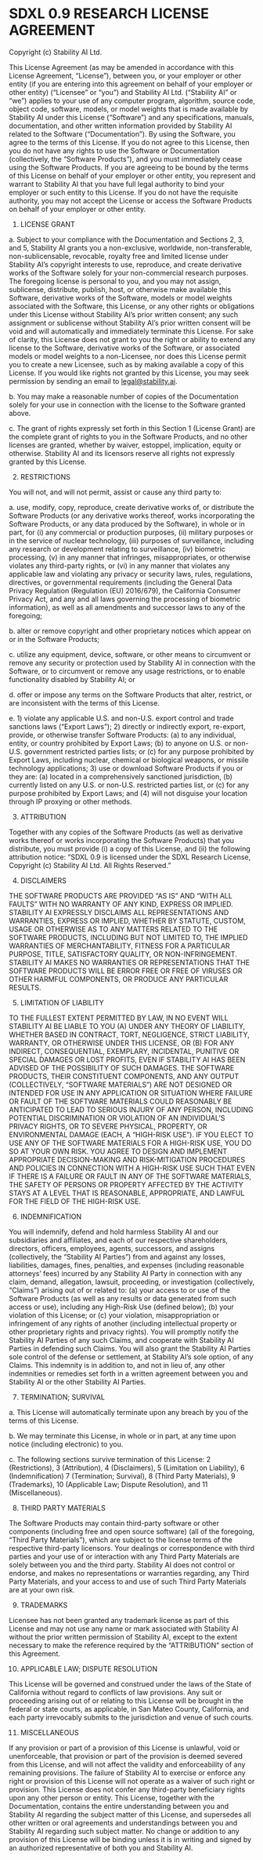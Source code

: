 # SDXL 0.9 RESEARCH LICENSE AGREEMENT

Copyright (c) Stability AI Ltd.

This License Agreement (as may be amended in accordance with this License Agreement, “License”), between you, or your employer or other entity (if you are entering into this agreement on behalf of your employer or other entity) (“Licensee” or “you”) and Stability AI Ltd. (“Stability AI” or “we”) applies to your use of any computer program, algorithm, source code, object code, software, models, or model weights that is made available by Stability AI under this License (“Software”) and any specifications, manuals, documentation, and other written information provided by Stability AI related to the Software (“Documentation”).
By using the Software, you agree to the terms of this License. If you do not agree to this License, then you do not have any rights to use the Software or Documentation (collectively, the “Software Products”), and you must immediately cease using the Software Products. If you are agreeing to be bound by the terms of this License on behalf of your employer or other entity, you represent and warrant to Stability AI that you have full legal authority to bind your employer or such entity to this License. If you do not have the requisite authority, you may not accept the License or access the Software Products on behalf of your employer or other entity.


1. LICENSE GRANT

a. Subject to your compliance with the Documentation and Sections 2, 3, and 5, Stability AI grants you a non-exclusive, worldwide, non-transferable, non-sublicensable, revocable, royalty free and limited license under Stability AI’s copyright interests to use, reproduce, and create derivative works of the Software solely for your non-commercial research purposes. The foregoing license is personal to you, and you may not assign, sublicense, distribute, publish, host, or otherwise make available this Software, derivative works of the Software, models or model weights associated with the Software, this License, or any other rights or obligations under this License without Stability AI’s prior written consent; any such assignment or sublicense without Stability AI’s prior written consent will be void and will automatically and immediately terminate this License.  For sake of clarity, this License does not grant to you the right or ability to extend any license to the Software, derivative works of the Software, or associated models or model weights to a non-Licensee, nor does this License permit you to create a new Licensee, such as by making available a copy of this License.  If you would like rights not granted by this License, you may seek permission by sending an email to legal@stability.ai.

b. You may make a reasonable number of copies of the Documentation solely for your use in connection with the license to the Software granted above.

c. The grant of rights expressly set forth in this Section 1 (License Grant) are the complete grant of rights to you in the Software Products, and no other licenses are granted, whether by waiver, estoppel, implication, equity or otherwise. Stability AI and its licensors reserve all rights not expressly granted by this License.


2. RESTRICTIONS

You will not, and will not permit, assist or cause any third party to:

a. use, modify, copy, reproduce, create derivative works of, or distribute the Software Products (or any derivative works thereof, works incorporating the Software Products, or any data produced by the Software), in whole or in part, for (i) any commercial or production purposes, (ii) military purposes or in the service of nuclear technology, (iii) purposes of surveillance, including any research or development relating to surveillance, (iv) biometric processing, (v) in any manner that infringes, misappropriates, or otherwise violates any third-party rights, or (vi) in any manner that violates any applicable law and violating any privacy or security laws, rules, regulations, directives, or governmental requirements (including the General Data Privacy Regulation (Regulation (EU) 2016/679), the California Consumer Privacy Act, and any and all laws governing the processing of biometric information), as well as all amendments and successor laws to any of the foregoing;

b. alter or remove copyright and other proprietary notices which appear on or in the Software Products;

c. utilize any equipment, device, software, or other means to circumvent or remove any security or protection used by Stability AI in connection with the Software, or to circumvent or remove any usage restrictions, or to enable functionality disabled by Stability AI; or

d. offer or impose any terms on the Software Products that alter, restrict, or are inconsistent with the terms of this License.

e. 1) violate any applicable U.S. and non-U.S. export control and trade sanctions laws (“Export Laws”); 2) directly or indirectly export, re-export, provide, or otherwise transfer Software Products: (a) to any individual, entity, or country prohibited by Export Laws; (b) to anyone on U.S. or non-U.S. government restricted parties lists; or (c) for any purpose prohibited by Export Laws, including nuclear, chemical or biological weapons, or missile technology applications; 3) use or download Software Products if you or they are: (a) located in a comprehensively sanctioned jurisdiction, (b) currently listed on any U.S. or non-U.S. restricted parties list, or (c) for any purpose prohibited by Export Laws; and (4) will not disguise your location through IP proxying or other methods.


3. ATTRIBUTION

Together with any copies of the Software Products (as well as derivative works thereof or works incorporating the Software Products) that you distribute, you must provide (i) a copy of this License, and (ii) the following attribution notice: “SDXL 0.9 is licensed under the SDXL Research License, Copyright (c) Stability AI Ltd. All Rights Reserved.”


4. DISCLAIMERS

THE SOFTWARE PRODUCTS ARE PROVIDED “AS IS” AND “WITH ALL FAULTS” WITH NO WARRANTY OF ANY KIND, EXPRESS OR IMPLIED. STABILITY AI EXPRESSLY DISCLAIMS ALL REPRESENTATIONS AND WARRANTIES, EXPRESS OR IMPLIED, WHETHER BY STATUTE, CUSTOM, USAGE OR OTHERWISE AS TO ANY MATTERS RELATED TO THE SOFTWARE PRODUCTS, INCLUDING BUT NOT LIMITED TO, THE IMPLIED WARRANTIES OF MERCHANTABILITY, FITNESS FOR A PARTICULAR PURPOSE, TITLE, SATISFACTORY QUALITY, OR NON-INFRINGEMENT. STABILITY AI MAKES NO WARRANTIES OR REPRESENTATIONS THAT THE SOFTWARE PRODUCTS WILL BE ERROR FREE OR FREE OF VIRUSES OR OTHER HARMFUL COMPONENTS, OR PRODUCE ANY PARTICULAR RESULTS.


5. LIMITATION OF LIABILITY

TO THE FULLEST EXTENT PERMITTED BY LAW, IN NO EVENT WILL STABILITY AI BE LIABLE TO YOU (A) UNDER ANY THEORY OF LIABILITY, WHETHER BASED IN CONTRACT, TORT, NEGLIGENCE, STRICT LIABILITY, WARRANTY, OR OTHERWISE UNDER THIS LICENSE, OR (B) FOR ANY INDIRECT, CONSEQUENTIAL, EXEMPLARY, INCIDENTAL, PUNITIVE OR SPECIAL DAMAGES OR LOST PROFITS, EVEN IF STABILITY AI HAS BEEN ADVISED OF THE POSSIBILITY OF SUCH DAMAGES. THE SOFTWARE PRODUCTS, THEIR CONSTITUENT COMPONENTS, AND ANY OUTPUT (COLLECTIVELY, “SOFTWARE MATERIALS”) ARE NOT DESIGNED OR INTENDED FOR USE IN ANY APPLICATION OR SITUATION WHERE FAILURE OR FAULT OF THE SOFTWARE MATERIALS COULD REASONABLY BE ANTICIPATED TO LEAD TO SERIOUS INJURY OF ANY PERSON, INCLUDING POTENTIAL DISCRIMINATION OR VIOLATION OF AN INDIVIDUAL’S PRIVACY RIGHTS, OR TO SEVERE PHYSICAL, PROPERTY, OR ENVIRONMENTAL DAMAGE (EACH, A “HIGH-RISK USE”). IF YOU ELECT TO USE ANY OF THE SOFTWARE MATERIALS FOR A HIGH-RISK USE, YOU DO SO AT YOUR OWN RISK. YOU AGREE TO DESIGN AND IMPLEMENT APPROPRIATE DECISION-MAKING AND RISK-MITIGATION PROCEDURES AND POLICIES IN CONNECTION WITH A HIGH-RISK USE SUCH THAT EVEN IF THERE IS A FAILURE OR FAULT IN ANY OF THE SOFTWARE MATERIALS, THE SAFETY OF PERSONS OR PROPERTY AFFECTED BY THE ACTIVITY STAYS AT A LEVEL THAT IS REASONABLE, APPROPRIATE, AND LAWFUL FOR THE FIELD OF THE HIGH-RISK USE.


6. INDEMNIFICATION

You will indemnify, defend and hold harmless Stability AI and our subsidiaries and affiliates, and each of our respective shareholders, directors, officers, employees, agents, successors, and assigns (collectively, the “Stability AI Parties”) from and against any losses, liabilities, damages, fines, penalties, and expenses (including reasonable attorneys’ fees) incurred by any Stability AI Party in connection with any claim, demand, allegation, lawsuit, proceeding, or investigation (collectively, “Claims”) arising out of or related to: (a) your access to or use of the Software Products (as well as any results or data generated from such access or use), including any High-Risk Use (defined below); (b) your violation of this License; or (c) your violation, misappropriation or infringement of any rights of another (including intellectual property or other proprietary rights and privacy rights). You will promptly notify the Stability AI Parties of any such Claims, and cooperate with Stability AI Parties in defending such Claims. You will also grant the Stability AI Parties sole control of the defense or settlement, at Stability AI’s sole option, of any Claims. This indemnity is in addition to, and not in lieu of, any other indemnities or remedies set forth in a written agreement between you and Stability AI or the other Stability AI Parties.


7. TERMINATION; SURVIVAL

a. This License will automatically terminate upon any breach by you of the terms of this License.

b. We may terminate this License, in whole or in part, at any time upon notice (including electronic) to you.

c. The following sections survive termination of this License: 2 (Restrictions), 3 (Attribution), 4 (Disclaimers), 5 (Limitation on Liability), 6 (Indemnification) 7 (Termination; Survival), 8 (Third Party Materials), 9 (Trademarks), 10 (Applicable Law; Dispute Resolution), and 11 (Miscellaneous).


8. THIRD PARTY MATERIALS

The Software Products may contain third-party software or other components (including free and open source software) (all of the foregoing, “Third Party Materials”), which are subject to the license terms of the respective third-party licensors. Your dealings or correspondence with third parties and your use of or interaction with any Third Party Materials are solely between you and the third party. Stability AI does not control or endorse, and makes no representations or warranties regarding, any Third Party Materials, and your access to and use of such Third Party Materials are at your own risk.


9. TRADEMARKS

Licensee has not been granted any trademark license as part of this License and may not use any name or mark associated with Stability AI without the prior written permission of Stability AI, except to the extent necessary to make the reference required by the “ATTRIBUTION” section of this Agreement.


10. APPLICABLE LAW; DISPUTE RESOLUTION

This License will be governed and construed under the laws of the State of California without regard to conflicts of law provisions. Any suit or proceeding arising out of or relating to this License will be brought in the federal or state courts, as applicable, in San Mateo County, California, and each party irrevocably submits to the jurisdiction and venue of such courts.


11. MISCELLANEOUS

If any provision or part of a provision of this License is unlawful, void or unenforceable, that provision or part of the provision is deemed severed from this License, and will not affect the validity and enforceability of any remaining provisions. The failure of Stability AI to exercise or enforce any right or provision of this License will not operate as a waiver of such right or provision. This License does not confer any third-party beneficiary rights upon any other person or entity. This License, together with the Documentation, contains the entire understanding between you and Stability AI regarding the subject matter of this License, and supersedes all other written or oral agreements and understandings between you and Stability AI regarding such subject matter. No change or addition to any provision of this License will be binding unless it is in writing and signed by an authorized representative of both you and Stability AI.